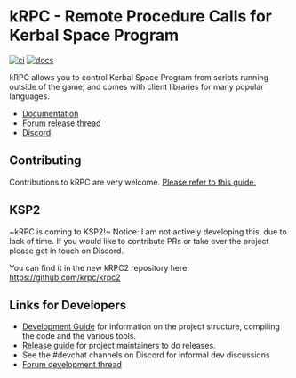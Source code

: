 # kRPC - Remote Procedure Calls for Kerbal Space Program

[![ci](https://github.com/krpc/krpc/actions/workflows/ci.yml/badge.svg)](https://github.com/krpc/krpc/actions/workflows/ci.yml) [![docs](https://github.com/krpc/krpc/actions/workflows/docs.yml/badge.svg?branch=docs)](https://github.com/krpc/krpc/actions/workflows/docs.yml)

kRPC allows you to control Kerbal Space Program from scripts running outside of
the game, and comes with client libraries for many popular languages.

 * [Documentation](https://krpc.github.io/krpc)
 * [Forum release thread](http://forum.kerbalspaceprogram.com/index.php?/topic/130742-105-krpc-remote-control-your-ships-using-python-c-c-lua-v021-10th-feb-2016/)
 * [Discord](https://discord.gg/bXuaTrj)

## Contributing

Contributions to kRPC are very welcome. [Please refer to this guide.](Contributing.md)

## KSP2

~kRPC is coming to KSP2!~ Notice: I am not actively developing this, due to lack of time. If you would like to contribute PRs or take over the project please get in touch on Discord.

You can find it in the new kRPC2 repository here: https://github.com/krpc/krpc2

## Links for Developers

 * [Development Guide](Development-Guide.md) for information on the project structure, compiling the code and the various tools.
 * [Release guide](Release-Guide.md) for project maintainers to do releases.
 * See the #devchat channels on Discord for informal dev discussions
 * [Forum development thread](https://forum.kerbalspaceprogram.com/index.php?/topic/62902-14113x122-krpc-remote-procedure-call-server-v045-17th-march-2018/)
